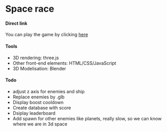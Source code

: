 # Space race

#### Direct link
You can play the game by clicking [here](http://51.38.68.118)

#### Tools
- 3D rendering: three.js
- Other front-end elements: HTML/CSS/JavaScript
- 3D Modelisation: Blender

#### Todo
- adjust z axis for enemies and ship
- Replace enemies by .glb
- Display boost cooldown
- Create database with score 
- Dsiplay leaderboard
- Add spawn for other enemies like planets, really slow, so we can know where we are in 3d space 

